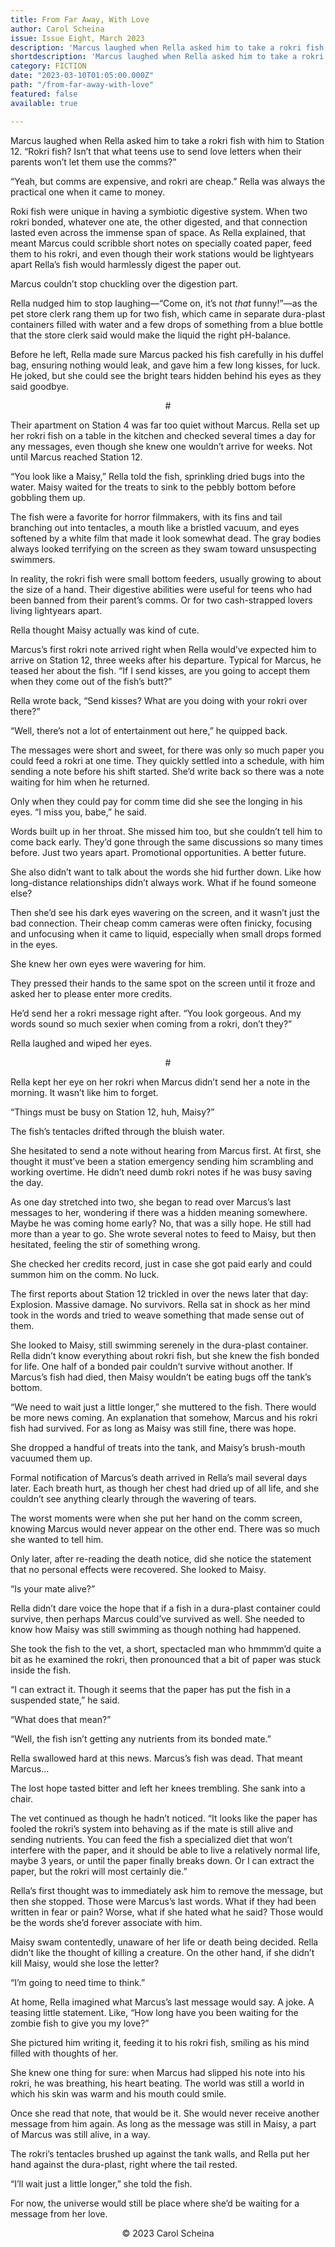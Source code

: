 ```yaml
---
title: From Far Away, With Love
author: Carol Scheina
issue: Issue Eight, March 2023
description: 'Marcus laughed when Rella asked him to take a rokri fish with him to Station 12. “Rokri fish? Isn’t that what teens use to send love letters when their parents won’t let them use the comms?” <p>“Yeah, but comms are expensive, and rokri are cheap.” Rella was always the practical one when it came to money. </p><p>Roki fish were unique in having a symbiotic digestive system. When two rokri bonded, whatever one ate, the other digested, and that connection lasted even across the immense span of space. As Rella explained, that meant Marcus could scribble short notes on specially coated paper, feed them to his rokri, and even though their work stations would be lightyears apart Rella’s fish would harmlessly digest the paper out. </p>' 
shortdescription: 'Marcus laughed when Rella asked him to take a rokri fish with him to Station 12. “Rokri fish? Isn’t that what teens use to send love letters when their parents won’t let them use the comms?” <p>“Yeah, but comms are expensive, and rokri are cheap.” Rella was always the practical one when it came to money. </p><p>Roki fish were unique in having a symbiotic digestive system. When two rokri bonded, whatever one ate, the other digested, and that connection lasted even across the immense span of space. As Rella explained, that meant Marcus could scribble short notes on specially coated paper, feed them to his rokri, and even though their work stations would be lightyears apart Rella’s fish would harmlessly digest the paper out. </p>'
category: FICTION
date: "2023-03-10T01:05:00.000Z"
path: "/from-far-away-with-love"
featured: false
available: true

---
```


Marcus laughed when Rella asked him to take a rokri fish with him to Station 12. “Rokri fish? Isn’t that what teens use to send love letters when their parents won’t let them use the comms?” 

“Yeah, but comms are expensive, and rokri are cheap.” Rella was always the practical one when it came to money.

Roki fish were unique in having a symbiotic digestive system. When two rokri bonded, whatever one ate, the other digested, and that connection lasted even across the immense span of space. As Rella explained, that meant Marcus could scribble short notes on specially coated paper, feed them to his rokri, and even though their work stations would be lightyears apart Rella’s fish would harmlessly digest the paper out. 

Marcus couldn’t stop chuckling over the digestion part.

Rella nudged him to stop laughing—“Come on, it’s not *that* funny!”—as the pet store clerk rang them up for two fish, which came in separate dura-plast containers filled with water and a few drops of something from a blue bottle that the store clerk said would make the liquid the right pH-balance. 

Before he left, Rella made sure Marcus packed his fish carefully in his duffel bag, ensuring nothing would leak, and gave him a few long kisses, for luck. He joked, but she could see the bright tears hidden behind his eyes as they said goodbye.

<p style="text-align: center;">#</p>

Their apartment on Station 4 was far too quiet without Marcus. Rella set up her rokri fish on a table in the kitchen and checked several times a day for any messages, even though she knew one wouldn’t arrive for weeks. Not until Marcus reached Station 12.

“You look like a Maisy,” Rella told the fish, sprinkling dried bugs into the water. Maisy waited for the treats to sink to the pebbly bottom before gobbling them up. 

The fish were a favorite for horror filmmakers, with its fins and tail branching out into tentacles, a mouth like a bristled vacuum, and eyes softened by a white film that made it look somewhat dead. The gray bodies always looked terrifying on the screen as they swam toward unsuspecting swimmers. 

In reality, the rokri fish were small bottom feeders, usually growing to about the size of a hand. Their digestive abilities were useful for teens who had been banned from their parent’s comms. Or for two cash-strapped lovers living lightyears apart.

Rella thought Maisy actually was kind of cute.

Marcus’s first rokri note arrived right when Rella would’ve expected him to arrive on Station 12, three weeks after his departure. Typical for Marcus, he teased her about the fish. “If I send kisses, are you going to accept them when they come out of the fish’s butt?”

Rella wrote back, “Send kisses? What are you doing with your rokri over there?”

“Well, there’s not a lot of entertainment out here,” he quipped back.

The messages were short and sweet, for there was only so much paper you could feed a rokri at one time. They quickly settled into a schedule, with him sending a note before his shift started. She’d write back so there was a note waiting for him when he returned.

Only when they could pay for comm time did she see the longing in his eyes. “I miss you, babe,” he said. 

Words built up in her throat. She missed him too, but she couldn’t tell him to come back early. They’d gone through the same discussions so many times before. Just two years apart. Promotional opportunities. A better future.

She also didn’t want to talk about the words she hid further down. Like how long-distance relationships didn’t always work. What if he found someone else?

Then she’d see his dark eyes wavering on the screen, and it wasn’t just the bad connection. Their cheap comm cameras were often finicky, focusing and unfocusing when it came to liquid, especially when small drops formed in the eyes.

She knew her own eyes were wavering for him. 

They pressed their hands to the same spot on the screen until it froze and asked her to please enter more credits.

He’d send her a rokri message right after. “You look gorgeous. And my words sound so much sexier when coming from a rokri, don’t they?”

Rella laughed and wiped her eyes. 

<p style="text-align: center;">#</p>

Rella kept her eye on her rokri when Marcus didn’t send her a note in the morning. It wasn’t like him to forget.

“Things must be busy on Station 12, huh, Maisy?”

The fish’s tentacles drifted through the bluish water.

She hesitated to send a note without hearing from Marcus first. At first, she thought it must’ve been a station emergency sending him scrambling and working overtime. He didn’t need dumb rokri notes if he was busy saving the day. 

As one day stretched into two, she began to read over Marcus’s last messages to her, wondering if there was a hidden meaning somewhere. Maybe he was coming home early? No, that was a silly hope. He still had more than a year to go. She wrote several notes to feed to Maisy, but then hesitated, feeling the stir of something wrong. 

She checked her credits record, just in case she got paid early and could summon him on the comm. No luck. 

The first reports about Station 12 trickled in over the news later that day: Explosion. Massive damage. No survivors. Rella sat in shock as her mind took in the words and tried to weave something that made sense out of them. 

She looked to Maisy, still swimming serenely in the dura-plast container. Rella didn’t know everything about rokri fish, but she knew the fish bonded for life. One half of a bonded pair couldn’t survive without another. If Marcus’s fish had died, then Maisy wouldn’t be eating bugs off the tank’s bottom.

“We need to wait just a little longer,” she muttered to the fish. There would be more news coming. An explanation that somehow, Marcus and his rokri fish had survived. For as long as Maisy was still fine, there was hope. 

She dropped a handful of treats into the tank, and Maisy’s brush-mouth vacuumed them up.

Formal notification of Marcus’s death arrived in Rella’s mail several days later. Each breath hurt, as though her chest had dried up of all life, and she couldn’t see anything clearly through the wavering of tears. 

The worst moments were when she put her hand on the comm screen, knowing Marcus would never appear on the other end. There was so much she wanted to tell him. 

Only later, after re-reading the death notice, did she notice the statement that no personal effects were recovered. She looked to Maisy.

“Is your mate alive?”

Rella didn’t dare voice the hope that if a fish in a dura-plast container could survive, then perhaps Marcus could’ve survived as well. She needed to know how Maisy was still swimming as though nothing had happened.

She took the fish to the vet, a short, spectacled man who hmmmm’d quite a bit as he examined the rokri, then pronounced that a bit of paper was stuck inside the fish.

“I can extract it. Though it seems that the paper has put the fish in a suspended state,” he said.

“What does that mean?”

“Well, the fish isn’t getting any nutrients from its bonded mate.”

Rella swallowed hard at this news. Marcus’s fish was dead. That meant Marcus…

The lost hope tasted bitter and left her knees trembling. She sank into a chair.

The vet continued as though he hadn’t noticed. “It looks like the paper has fooled the rokri’s system into behaving as if the mate is still alive and sending nutrients. You can feed the fish a specialized diet that won’t interfere with the paper, and it should be able to live a relatively normal life, maybe 3 years, or until the paper finally breaks down. Or I can extract the paper, but the rokri will most certainly die.”

Rella’s first thought was to immediately ask him to remove the message, but then she stopped. Those were Marcus’s last words. What if they had been written in fear or pain? Worse, what if she hated what he said? Those would be the words she’d forever associate with him. 

Maisy swam contentedly, unaware of her life or death being decided. Rella didn’t like the thought of killing a creature. On the other hand, if she didn’t kill Maisy, would she lose the letter?

“I’m going to need time to think.”

At home, Rella imagined what Marcus’s last message would say. A joke. A teasing little statement. Like, “How long have you been waiting for the zombie fish to give you my love?”

 She pictured him writing it, feeding it to his rokri fish, smiling as his mind filled with thoughts of her.

She knew one thing for sure: when Marcus had slipped his note into his rokri, he was breathing, his heart beating. The world was still a world in which his skin was warm and his mouth could smile.

Once she read that note, that would be it. She would never receive another message from him again. As long as the message was still in Maisy, a part of Marcus was still alive, in a way. 

The rokri’s tentacles brushed up against the tank walls, and Rella put her hand against the dura-plast, right where the tail rested. 

“I’ll wait just a little longer,” she told the fish. 

For now, the universe would still be place where she’d be waiting for a message from her love. 


<p style="text-align: center;"> © 2023 Carol Scheina</p>